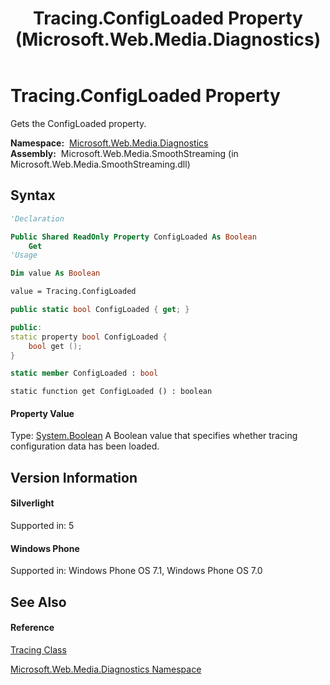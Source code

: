 ﻿---
title: Tracing.ConfigLoaded Property  (Microsoft.Web.Media.Diagnostics)
TOCTitle: ConfigLoaded Property
ms:assetid: P:Microsoft.Web.Media.Diagnostics.Tracing.ConfigLoaded
ms:mtpsurl: https://msdn.microsoft.com/en-us/library/microsoft.web.media.diagnostics.tracing.configloaded(v=VS.95)
ms:contentKeyID: 46307737
ms.date: 05/31/2012
mtps_version: v=VS.95
f1_keywords:
- Microsoft.Web.Media.Diagnostics.Tracing.ConfigLoaded
- Microsoft.Web.Media.Diagnostics.Tracing.get_ConfigLoaded
dev_langs:
- CSharp
- JScript
- VB
- FSharp
- c++
api_location:
- Microsoft.Web.Media.SmoothStreaming.dll
api_name:
- Microsoft.Web.Media.Diagnostics.Tracing.ConfigLoaded
- Microsoft.Web.Media.Diagnostics.Tracing.get_ConfigLoaded
api_type:
- Managed
topic_type:
- apiref
- kbSyntax
product_family_name: VS
ROBOTS: INDEX,FOLLOW
---

# Tracing.ConfigLoaded Property

Gets the ConfigLoaded property.

**Namespace:**  [Microsoft.Web.Media.Diagnostics](microsoft-web-media-diagnostics-namespace_1.md)  
**Assembly:**  Microsoft.Web.Media.SmoothStreaming (in Microsoft.Web.Media.SmoothStreaming.dll)

## Syntax

``` vb
'Declaration

Public Shared ReadOnly Property ConfigLoaded As Boolean
    Get
'Usage

Dim value As Boolean

value = Tracing.ConfigLoaded
```

``` csharp
public static bool ConfigLoaded { get; }
```

``` c++
public:
static property bool ConfigLoaded {
    bool get ();
}
```

``` fsharp
static member ConfigLoaded : bool
```

``` jscript
static function get ConfigLoaded () : boolean
```

#### Property Value

Type: [System.Boolean](https://msdn.microsoft.com/en-us/library/a28wyd50\(v=vs.95\))  
A Boolean value that specifies whether tracing configuration data has been loaded.

## Version Information

#### Silverlight

Supported in: 5  

#### Windows Phone

Supported in: Windows Phone OS 7.1, Windows Phone OS 7.0  

## See Also

#### Reference

[Tracing Class](tracing-class-microsoft-web-media-diagnostics_1.md)

[Microsoft.Web.Media.Diagnostics Namespace](microsoft-web-media-diagnostics-namespace_1.md)

